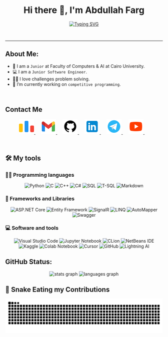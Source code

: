 <!-- My Name -->
<h1 align="center">Hi there 👋, I'm Abdullah Farg</h1>

<!-- Typing -->
<p  align="center" >
<a href="https://git.io/typing-svg"><img src="https://readme-typing-svg.demolab.com?font=Fira+Code&pause=1000&color=FF0025&center=true&vCenter=true&random=false&width=435&lines=Backend+Developer;Competitive+Programmer;ECPC+Finalist" alt="Typing SVG" /></a>
</p>
<br>
<hr>

<!-- About Me -->
## About Me:
- 🏫 I am a `Junior` at Faculty of Computers & AI at Cairo University.
- 💻 I am a `Junior Software Engineer`.
- 👨‍💻 I love challenges problem solving.
- 🔭 I’m currently working on `competitive programming`.   
<br>

<!-- Contact Me -->
## Contact Me
<p align="center">
    <a href="https://codeforces.com/profile/AbdullahFarg" target="_blank">
		<img src="./images/codeforces.png" alt="Codeforces"/>
	</a>
    &emsp;
	<a href="mailto:3bdullahFarg@gmail.com" target="_blank">
		<img src="./images/gmail.png" alt="Gmail"/>
	</a>
	&emsp;
	<a href="https://github.com/AbdullahFarg" target="_blank">
		<img src="./images/github.png" alt="Github"/>
	</a>
	&emsp;
	<a href="https://www.linkedin.com/in/abdullah-farg-8a532827b/" target="_blank">
		<img src="./images/linkedin.png" alt="Linkedin"/>
	</a>
	&emsp;
	<a href="https://t.me/AbdullahFarg23" target="_blank">
		<img src="./images/telegram.png" alt="Telegram"/>
	</a>
	&emsp;
	<!-- <a href="https://twitter.com/Adham_3llam" target="_blank">
		<img src="./images/twitter.png" alt="Twitter"/>
	</a>
	&emsp; -->
	<a href="https://www.youtube.com/@kiloeducation360" target="_blank">
		<img src="./images/youtube.png" alt="Youtube"/>
	</a>
	&emsp;
</p>
<br>
	
## 🛠️ My tools

### 👨‍💻 Programming languages

<div align="center" >
    <img alt="Python" src="https://img.shields.io/badge/Python%20-%2314354C.svg?logo=python&logoColor=white">
    <img alt="C" src="https://img.shields.io/badge/C%20-%232370ED.svg?logo=c&logoColor=white">
    <img alt="C++" src="https://img.shields.io/badge/C++%20-%2300599C.svg?logo=c%2B%2B&logoColor=white">
    <img alt="C#" src="https://img.shields.io/badge/C%23-239120?logo=c-sharp&logoColor=white">
    <img alt="SQL" src="https://img.shields.io/badge/SQL-4479A1?logo=postgresql&logoColor=white">
    <img alt="T-SQL" src="https://img.shields.io/badge/T--SQL-CC2927?logo=microsoftsqlserver&logoColor=white">
    <img alt="Markdown" src="https://img.shields.io/badge/Markdown-%23000000.svg?logo=markdown&logoColor=white">
</div>

### 🧰 Frameworks and Libraries

<div align="center" >
    <img alt="ASP.NET Core" src="https://img.shields.io/badge/ASP.NET%20Core-%238512BA.svg?logo=dotnet&logoColor=white">
    <img alt="Entity Framework" src="https://img.shields.io/badge/Entity%20Framework-%237A67D8.svg?logo=dotnet&logoColor=white">
    <img alt="SignalR" src="https://img.shields.io/badge/SignalR-%230073B3.svg?logo=dotnet&logoColor=white">
    <img alt="LINQ" src="https://img.shields.io/badge/LINQ-%232196F3.svg?logo=dotnet&logoColor=white">
    <img alt="AutoMapper" src="https://img.shields.io/badge/AutoMapper-%23FF6F00.svg?logo=automapper&logoColor=white">
    <img alt="Swagger" src="https://img.shields.io/badge/Swagger-%2300C7B7.svg?logo=swagger&logoColor=white">
</div>


### 💻 Software and tools

<div align="center" >
    <img alt="Visual Studio Code" src="https://img.shields.io/badge/Visual%20Studio%20Code-0078d7.svg?logo=visual-studio-code&logoColor=white">
    <img alt="Jupyter Notebook" src="https://img.shields.io/badge/jupyter-%23FA0F00.svg?logo=jupyter&logoColor=white">
    <img alt="CLion" src="https://img.shields.io/badge/CLion-black?logo=clion&logoColor=white">
    <img alt="NetBeans IDE" src="https://img.shields.io/badge/NetBeansIDE-1B6AC6.svg?logo=apache-netbeans-ide&logoColor=white">
    <img alt="Kaggle" src="https://img.shields.io/badge/Kaggle-20BEFF?style=for-the-badge&logo=Kaggle&logoColor=white">
    <img alt="Colab Notebook" src="https://img.shields.io/badge/colab-notebook-yellow">
    <img alt="Cursor" src="https://img.shields.io/badge/Cursor-1C1E21.svg?logo=cursor&logoColor=white">
    <img alt="GitHub" src="https://img.shields.io/badge/GitHub-100000?style=for-the-badge&logo=github&logoColor=white">
    <img alt="Lightning AI" src="https://img.shields.io/badge/Lightning%20AI-792EE5.svg?logo=lightning&logoColor=white">
<!--     <img alt="Adobe" src="https://img.shields.io/badge/adobe-%23FF0000.svg?logo=adobe&logoColor=white"> -->
<!--     <img alt="Atom" src="https://img.shields.io/badge/Atom-%2366595C.svg?logo=atom&logoColor=white"> -->
<!--     <img alt="IntelliJ IDEA" src="https://img.shields.io/badge/IntelliJIDEA-000000.svg?logo=intellij-idea&logoColor=white"> -->
<!--     <img alt="PyCharm" src="https://img.shields.io/badge/pycharm-143?logo=pycharm&logoColor=black&color=black&labelColor=green"> -->
<!--     <img alt="VS Code Insiders" src="https://img.shields.io/badge/VS%20Code%20Insiders-35b393.svg?logo=visual-studio-code&logoColor=white"> -->
</div>



## GitHub Status:
<div align="center">
  <img src="https://github-readme-stats.vercel.app/api?username=AbdullahFarg&hide_title=false&hide_rank=false&show_icons=true&include_all_commits=true&count_private=true&disable_animations=false&theme=dracula&locale=en&hide_border=false&order=1" height="150" alt="stats graph"  />
  <img src="https://github-readme-stats.vercel.app/api/top-langs?username=AbdullahFarg&locale=en&hide_title=false&layout=compact&card_width=320&langs_count=5&theme=dracula&hide_border=false&order=2" height="150" alt="languages graph"  />
</div>




## 🐍 Snake Eating my Contributions
 <img src="https://raw.githubusercontent.com/AbdullahFarg/AbdullahFarg/output/snake.svg" alt="Snake animation" />

